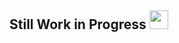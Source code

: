 ## Still Work in Progress <img src="https://media.giphy.com/media/hvRJCLFzcasrR4ia7z/giphy.gif" width="30px">
